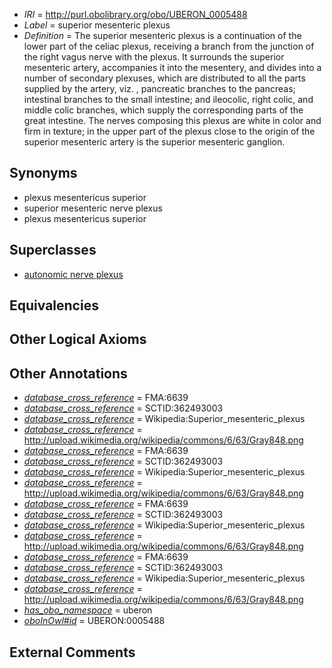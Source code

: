  * *IRI* = http://purl.obolibrary.org/obo/UBERON_0005488
 * *Label* = superior mesenteric plexus
 * *Definition* = The superior mesenteric plexus is a continuation of the lower part of the celiac plexus, receiving a branch from the junction of the right vagus nerve with the plexus. It surrounds the superior mesenteric artery, accompanies it into the mesentery, and divides into a number of secondary plexuses, which are distributed to all the parts supplied by the artery, viz. , pancreatic branches to the pancreas; intestinal branches to the small intestine; and ileocolic, right colic, and middle colic branches, which supply the corresponding parts of the great intestine. The nerves composing this plexus are white in color and firm in texture; in the upper part of the plexus close to the origin of the superior mesenteric artery is the superior mesenteric ganglion.

## Synonyms

 * plexus mesentericus superior
 * superior mesenteric nerve plexus
 * plexus mesentericus superior

## Superclasses

 * [autonomic nerve plexus](../../UBERON/16/UBERON_0001816.md)

## Equivalencies


## Other Logical Axioms


## Other Annotations

 * *[database_cross_reference](../../ef/oboInOwl#hasDbXref.md)* = FMA:6639
 * *[database_cross_reference](../../ef/oboInOwl#hasDbXref.md)* = SCTID:362493003
 * *[database_cross_reference](../../ef/oboInOwl#hasDbXref.md)* = Wikipedia:Superior_mesenteric_plexus
 * *[database_cross_reference](../../ef/oboInOwl#hasDbXref.md)* = http://upload.wikimedia.org/wikipedia/commons/6/63/Gray848.png
 * *[database_cross_reference](../../ef/oboInOwl#hasDbXref.md)* = FMA:6639
 * *[database_cross_reference](../../ef/oboInOwl#hasDbXref.md)* = SCTID:362493003
 * *[database_cross_reference](../../ef/oboInOwl#hasDbXref.md)* = Wikipedia:Superior_mesenteric_plexus
 * *[database_cross_reference](../../ef/oboInOwl#hasDbXref.md)* = http://upload.wikimedia.org/wikipedia/commons/6/63/Gray848.png
 * *[database_cross_reference](../../ef/oboInOwl#hasDbXref.md)* = FMA:6639
 * *[database_cross_reference](../../ef/oboInOwl#hasDbXref.md)* = SCTID:362493003
 * *[database_cross_reference](../../ef/oboInOwl#hasDbXref.md)* = Wikipedia:Superior_mesenteric_plexus
 * *[database_cross_reference](../../ef/oboInOwl#hasDbXref.md)* = http://upload.wikimedia.org/wikipedia/commons/6/63/Gray848.png
 * *[database_cross_reference](../../ef/oboInOwl#hasDbXref.md)* = FMA:6639
 * *[database_cross_reference](../../ef/oboInOwl#hasDbXref.md)* = SCTID:362493003
 * *[database_cross_reference](../../ef/oboInOwl#hasDbXref.md)* = Wikipedia:Superior_mesenteric_plexus
 * *[database_cross_reference](../../ef/oboInOwl#hasDbXref.md)* = http://upload.wikimedia.org/wikipedia/commons/6/63/Gray848.png
 * *[has_obo_namespace](../../ce/oboInOwl#hasOBONamespace.md)* = uberon
 * *[oboInOwl#id](../../id/oboInOwl#id.md)* = UBERON:0005488

## External Comments

